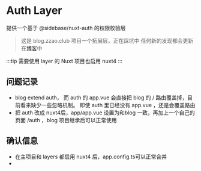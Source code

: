 # Auth Layer
提供一个基于 @sidebase/nuxt-auth 的权限校验层

> 这是 blog.zzao.club 项目一个拓展层，正在踩坑中
> 任何新的发现都会更新在[博客](https://blog.zzao.club)中


:::tip
需要使用 layer 的 Nuxt 项目也启用 nuxt4
:::


## 问题记录

- blog extend auth， 而 auth 的 app.vue 会直接把 blog 的 / 路由覆盖掉，目前看来缺少一些忽略机制。 即使 auth 里已经没有 app.vue ，还是会覆盖路由
- 把 auth 改成 nuxt4后，app/app.vue 设置为和blog 一致，再加上一个自己的页面 /auth ，blog 项目继承后可以正常使用


## 确认信息

- 在主项目和 layers 都启用 nuxt4 后，app.config.ts可以正常合并
- 
